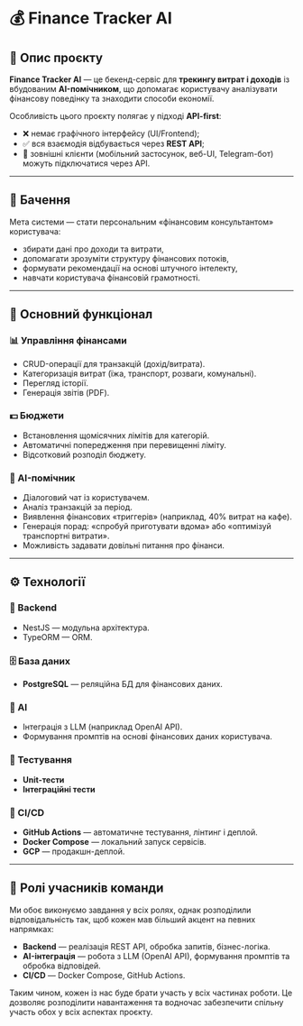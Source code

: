 # 💰 Finance Tracker AI

## 📌 Опис проєкту
**Finance Tracker AI** — це бекенд-сервіс для **трекингу витрат і доходів** із вбудованим **AI-помічником**, що допомагає користувачу аналізувати фінансову поведінку та знаходити способи економії.

Особливість цього проєкту полягає у підході **API-first**:
- ❌ немає графічного інтерфейсу (UI/Frontend);  
- ✅ вся взаємодія відбувається через **REST API**;  
- 🔗 зовнішні клієнти (мобільний застосунок, веб-UI, Telegram-бот) можуть підключатися через API.  

---

## 🎯 Бачення
Мета системи — стати персональним «фінансовим консультантом» користувача:  
- збирати дані про доходи та витрати,  
- допомагати зрозуміти структуру фінансових потоків,  
- формувати рекомендації на основі штучного інтелекту,  
- навчати користувача фінансовій грамотності.  

---

## 🔑 Основний функціонал

### 📊 Управління фінансами
- CRUD-операції для транзакцій (дохід/витрата).  
- Категоризація витрат (їжа, транспорт, розваги, комунальні).  
- Перегляд історії.  
- Генерація звітів (PDF).  

### 💵 Бюджети
- Встановлення щомісячних лімітів для категорій.  
- Автоматичні попередження при перевищенні ліміту.  
- Відсотковий розподіл бюджету.  

### 🤖 AI-помічник
- Діалоговий чат із користувачем.  
- Аналіз транзакцій за період.  
- Виявлення фінансових «триггерів» (наприклад, 40% витрат на кафе).  
- Генерація порад: «спробуй приготувати вдома» або «оптимізуй транспортні витрати».  
- Можливість задавати довільні питання про фінанси.  

---

## ⚙️ Технології

### 🔨 Backend
- NestJS — модульна архітектура.  
- TypeORM — ORM.  

### 🗄️ База даних
- **PostgreSQL** — реляційна БД для фінансових даних.   

### 🤖 AI
- Інтеграція з LLM (наприклад OpenAI API).  
- Формування промптів на основі фінансових даних користувача.  

### 🧪 Тестування
- **Unit-тести** 
- **Інтеграційні тести**  

### 🚀 CI/CD
- **GitHub Actions** — автоматичне тестування, лінтинг і деплой.  
- **Docker Compose** — локальний запуск сервісів.  
- **GCP** — продакшн-деплой.

---

## 👥 Ролі учасників команди

Ми обоє виконуємо завдання у всіх ролях, однак розподілили відповідальність так, щоб кожен мав більший акцент на певних напрямках:

- **Backend** — реалізація REST API, обробка запитів, бізнес-логіка.  
- **AI-інтеграція** — робота з LLM (OpenAI API), формування промптів та обробка відповідей.  
- **CI/CD** — Docker Compose, GitHub Actions.  

Таким чином, кожен із нас буде брати участь у всіх частинах роботи. Це дозволяє розподілити навантаження та водночас забезпечити спільну участь обох у всіх аспектах проєкту.

